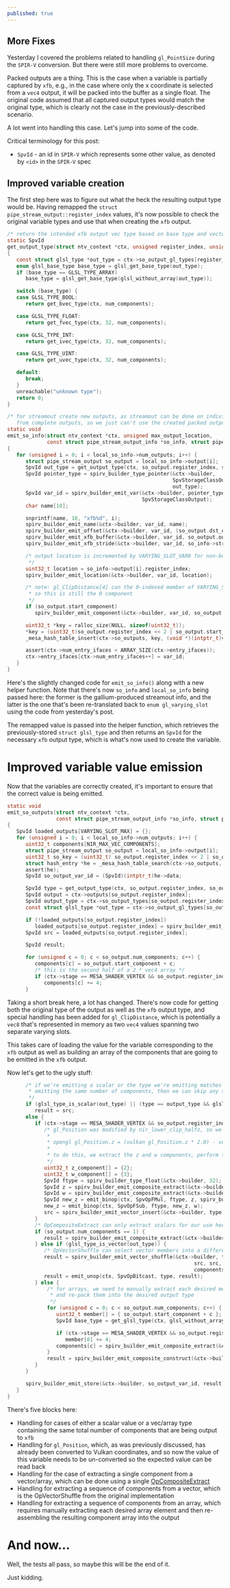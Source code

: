 ```yaml
---
published: true
---
```

## More Fixes
Yesterday I covered the problems related to handling `gl_PointSize` during the `SPIR-V` conversion. But there were still more problems to overcome.

Packed outputs are a thing. This is the case when a variable is partially captured by `xfb`, e.g., in the case where only the x coordinate is selected from a `vec4` output, it will be packed into the buffer as a single float. The original code assumed that all captured output types would match the original type, which is clearly not the case in the previously-described scenario.

A lot went into handling this case. Let's jump into some of the code.

Critical terminology for this post:
* `SpvId` - an id in `SPIR-V` which represents some other value, as denoted by `<id>` in the `SPIR-V` spec

## Improved variable creation
The first step here was to figure out what the heck the resulting output type would be. Having remapped the `struct pipe_stream_output::register_index` values, it's now possible to check the original variable types and use that when creating the `xfb` output.
```c
/* return the intended xfb output vec type based on base type and vector size */
static SpvId
get_output_type(struct ntv_context *ctx, unsigned register_index, unsigned num_components)
{
   const struct glsl_type *out_type = ctx->so_output_gl_types[register_index];
   enum glsl_base_type base_type = glsl_get_base_type(out_type);
   if (base_type == GLSL_TYPE_ARRAY)
      base_type = glsl_get_base_type(glsl_without_array(out_type));

   switch (base_type) {
   case GLSL_TYPE_BOOL:
      return get_bvec_type(ctx, num_components);

   case GLSL_TYPE_FLOAT:
      return get_fvec_type(ctx, 32, num_components);

   case GLSL_TYPE_INT:
      return get_ivec_type(ctx, 32, num_components);

   case GLSL_TYPE_UINT:
      return get_uvec_type(ctx, 32, num_components);

   default:
      break;
   }
   unreachable("unknown type");
   return 0;
}

/* for streamout create new outputs, as streamout can be done on individual components,
   from complete outputs, so we just can't use the created packed outputs */
static void
emit_so_info(struct ntv_context *ctx, unsigned max_output_location,
             const struct pipe_stream_output_info *so_info, struct pipe_stream_output_info *local_so_info)
{
   for (unsigned i = 0; i < local_so_info->num_outputs; i++) {
      struct pipe_stream_output so_output = local_so_info->output[i];
      SpvId out_type = get_output_type(ctx, so_output.register_index, so_output.num_components);
      SpvId pointer_type = spirv_builder_type_pointer(&ctx->builder,
                                                      SpvStorageClassOutput,
                                                      out_type);
      SpvId var_id = spirv_builder_emit_var(&ctx->builder, pointer_type,
                                            SpvStorageClassOutput);
      char name[10];

      snprintf(name, 10, "xfb%d", i);
      spirv_builder_emit_name(&ctx->builder, var_id, name);
      spirv_builder_emit_offset(&ctx->builder, var_id, (so_output.dst_offset * 4));
      spirv_builder_emit_xfb_buffer(&ctx->builder, var_id, so_output.output_buffer);
      spirv_builder_emit_xfb_stride(&ctx->builder, var_id, so_info->stride[so_output.output_buffer] * 4);

      /* output location is incremented by VARYING_SLOT_VAR0 for non-builtins in vtn
       */
      uint32_t location = so_info->output[i].register_index;
      spirv_builder_emit_location(&ctx->builder, var_id, location);

      /* note: gl_ClipDistance[4] can the 0-indexed member of VARYING_SLOT_CLIP_DIST1 here,
       * so this is still the 0 component
       */
      if (so_output.start_component)
         spirv_builder_emit_component(&ctx->builder, var_id, so_output.start_component);

      uint32_t *key = ralloc_size(NULL, sizeof(uint32_t));
      *key = (uint32_t)so_output.register_index << 2 | so_output.start_component;
      _mesa_hash_table_insert(ctx->so_outputs, key, (void *)(intptr_t)var_id);

      assert(ctx->num_entry_ifaces < ARRAY_SIZE(ctx->entry_ifaces));
      ctx->entry_ifaces[ctx->num_entry_ifaces++] = var_id;
   }
}
```
Here's the slightly changed code for `emit_so_info()` along with a new helper function. Note that there's now `so_info` and `local_so_info` being passed here: the former is the gallium-produced streamout info, and the latter is the one that's been re-translated back to `enum gl_varying_slot` using the code from yesterday's post.

The remapped value is passed into the helper function, which retrieves the previously-stored `struct glsl_type` and then returns an `SpvId` for the necessary `xfb` output type, which is what's now used to create the variable.

# Improved variable value emission
Now that the variables are correctly created, it's important to ensure that the correct value is being emitted.
```c
static void
emit_so_outputs(struct ntv_context *ctx,
                const struct pipe_stream_output_info *so_info, struct pipe_stream_output_info *local_so_info)
{
   SpvId loaded_outputs[VARYING_SLOT_MAX] = {};
   for (unsigned i = 0; i < local_so_info->num_outputs; i++) {
      uint32_t components[NIR_MAX_VEC_COMPONENTS];
      struct pipe_stream_output so_output = local_so_info->output[i];
      uint32_t so_key = (uint32_t) so_output.register_index << 2 | so_output.start_component;
      struct hash_entry *he = _mesa_hash_table_search(ctx->so_outputs, &so_key);
      assert(he);
      SpvId so_output_var_id = (SpvId)(intptr_t)he->data;

      SpvId type = get_output_type(ctx, so_output.register_index, so_output.num_components);
      SpvId output = ctx->outputs[so_output.register_index];
      SpvId output_type = ctx->so_output_types[so_output.register_index];
      const struct glsl_type *out_type = ctx->so_output_gl_types[so_output.register_index];

      if (!loaded_outputs[so_output.register_index])
         loaded_outputs[so_output.register_index] = spirv_builder_emit_load(&ctx->builder, output_type, output);
      SpvId src = loaded_outputs[so_output.register_index];

      SpvId result;

      for (unsigned c = 0; c < so_output.num_components; c++) {
         components[c] = so_output.start_component + c;
         /* this is the second half of a 2 * vec4 array */
         if (ctx->stage == MESA_SHADER_VERTEX && so_output.register_index == VARYING_SLOT_CLIP_DIST1)
            components[c] += 4;
      }
```
Taking a short break here, a lot has changed. There's now code for getting both the original type of the output as well as the `xfb` output type, and special handling has been added for `gl_ClipDistance`, which is potentially a `vec8` that's represented in memory as two `vec4` values spanning two separate varying slots.

This takes care of loading the value for the variable corresponding to the `xfb` output as well as building an array of the components that are going to be emitted in the `xfb` output.

Now let's get to the ugly stuff:
```c
      /* if we're emitting a scalar or the type we're emitting matches the output's original type and we're
       * emitting the same number of components, then we can skip any sort of conversion here
       */
      if (glsl_type_is_scalar(out_type) || (type == output_type && glsl_get_length(out_type) == so_output.num_components))
         result = src;
      else {
         if (ctx->stage == MESA_SHADER_VERTEX && so_output.register_index == VARYING_SLOT_POS) {
            /* gl_Position was modified by nir_lower_clip_halfz, so we need to reverse that for streamout here:
             * 
             * opengl gl_Position.z = (vulkan gl_Position.z * 2.0) - vulkan gl_Position.w
             *
             * to do this, we extract the z and w components, perform the multiply and subtract ops, then reinsert
             */
            uint32_t z_component[] = {2};
            uint32_t w_component[] = {3};
            SpvId ftype = spirv_builder_type_float(&ctx->builder, 32);
            SpvId z = spirv_builder_emit_composite_extract(&ctx->builder, ftype, src, z_component, 1);
            SpvId w = spirv_builder_emit_composite_extract(&ctx->builder, ftype, src, w_component, 1);
            SpvId new_z = emit_binop(ctx, SpvOpFMul, ftype, z, spirv_builder_const_float(&ctx->builder, 32, 2.0));
            new_z = emit_binop(ctx, SpvOpFSub, ftype, new_z, w);
            src = spirv_builder_emit_vector_insert(&ctx->builder, type, src, new_z, 2);
         }
         /* OpCompositeExtract can only extract scalars for our use here */
         if (so_output.num_components == 1) {
            result = spirv_builder_emit_composite_extract(&ctx->builder, type, src, components, so_output.num_components);
         } else if (glsl_type_is_vector(out_type)) {
            /* OpVectorShuffle can select vector members into a differently-sized vector */
            result = spirv_builder_emit_vector_shuffle(&ctx->builder, type,
                                                             src, src,
                                                             components, so_output.num_components);
            result = emit_unop(ctx, SpvOpBitcast, type, result);
         } else {
             /* for arrays, we need to manually extract each desired member
              * and re-pack them into the desired output type
              */
             for (unsigned c = 0; c < so_output.num_components; c++) {
                uint32_t member[] = { so_output.start_component + c };
                SpvId base_type = get_glsl_type(ctx, glsl_without_array(out_type));

                if (ctx->stage == MESA_SHADER_VERTEX && so_output.register_index == VARYING_SLOT_CLIP_DIST1)
                   member[0] += 4;
                components[c] = spirv_builder_emit_composite_extract(&ctx->builder, base_type, src, member, 1);
             }
             result = spirv_builder_emit_composite_construct(&ctx->builder, type, components, so_output.num_components);
         }
      }

      spirv_builder_emit_store(&ctx->builder, so_output_var_id, result);
   }
}
```
There's five blocks here:
* Handling for cases of either a scalar value or a vec/array type containing the same total number of components that are being output to `xfb`
* Handling for `gl_Position`, which, as was previously discussed, has already been converted to Vulkan coordinates, and so now the value of this variable needs to be un-converted so the expected value can be read back
* Handling for the case of extracting a single component from a vector/array, which can be done using a single [OpCompositeExtract](https://www.khronos.org/registry/spir-v/specs/unified1/SPIRV.html#OpCompositeExtract)
* Handling for extracting a sequence of components from a vector, which is the OpVectorShuffle from the original implementation
* Handling for extracting a sequence of components from an array, which requires manually extracting each desired array element and then re-assembling the resulting component array into the output

# And now...
Well, the tests all pass, so maybe this will be the end of it.

Just kidding.
